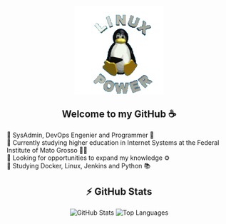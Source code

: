 <div align="center" class="myWrapper">
  <img align="center" src="https://raw.githubusercontent.com/andradesysadmin/andradesysadmin/refs/heads/main/linux-linux-power.gif">
  <h2 align="center">Welcome to my GitHub ☕</h2>
</div>
<div>
  <ul style="list-style-type: none; padding: 0;">
    <li>🔹 SysAdmin, DevOps Engenier and Programmer 🐧</li>
    <li>🔹 Currently studying higher education in Internet Systems at the Federal Institute of Mato Grosso 👨‍🏫</li>
    <li>🔹 Looking for opportunities to expand my knowledge ⚙️</li>
    <li>🔹 Studying Docker, Linux, Jenkins and Python 📚</li>
  </ul>
</div>

<h2 align="center">⚡ GitHub Stats</h2>

<div align="center" class="myWrapper">
  <img src="https://github-readme-stats.vercel.app/api?username=andradesysadmin&show_icons=true&theme=calm_pink" alt="GitHub Stats">
  <img src="https://github-readme-stats.vercel.app/api/top-langs/?username=andradesysadmin&hide_progress=true&theme=calm_pink" alt="Top Languages">
</div>


